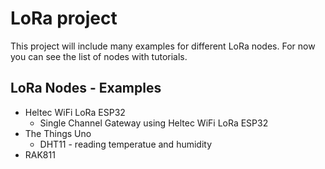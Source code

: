 
# LoRa project

This project will include many examples for different LoRa nodes. For now you can see the list of nodes with tutorials.

## LoRa Nodes - Examples
- Heltec WiFi LoRa ESP32
	- Single Channel Gateway using Heltec WiFi LoRa ESP32
- The Things Uno
	- DHT11 - reading temperatue and humidity
- RAK811

